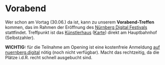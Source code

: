 # Vorabend

Wer schon am Vortag (30.06.) da ist, kann zu unserem **Vorabend-Treffen** kommen, das im Rahmen der Eröffnung des [Nürnberg Digital Festivals](https://nuernberg.digital/) stattfindet. Treffpunkt ist das [Künstlerhaus](https://www.kunstkulturquartier.de/kuenstlerhaus) ([Karte](https://osm.org/go/0D65B2YkG?way=315732130)) direkt am Hauptbahnhof (Selbstzahler).

**WICHTIG:** für die Teilnahme am Opening ist eine kostenfreie Anmeldung [auf nuernberg.digital](https://nuernberg.digital/) nötig (noch nicht verfügbar). Macht das rechtzeitig, da die Plätze i.d.R. recht schnell ausgebucht sind.